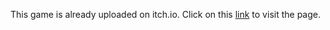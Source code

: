This game is already uploaded on itch.io. Click on this [link](https://nipun3011.itch.io/bunny-cant-jump-enough) to visit the page.

